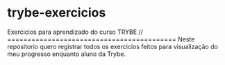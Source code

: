 # trybe-exercicios
Exercicios para aprendizado do curso TRYBE
// ==========================================
Neste repositorio quero registrar todos os exercicios feitos para visualização do meu progresso enquanto aluno da Trybe.